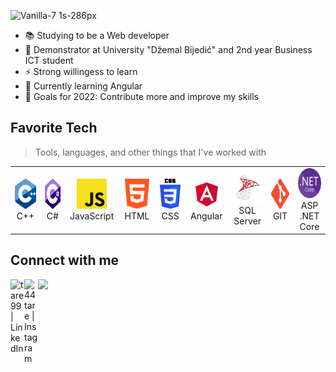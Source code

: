 ![Vanilla-7 1s-286px](https://user-images.githubusercontent.com/83786009/153525576-40d9df96-74bf-43c6-aa4c-313b9164e9ab.svg)

- 📚 Studying to be a Web developer
- 🏢 Demonstrator at University "Džemal Bijedić" and 2nd year Business ICT student
- ⚡ Strong willingess to learn
- 🌱 Currently learning Angular
- 📌 Goals for 2022: Contribute more and improve my skills

<h2 align="left">Favorite Tech</h2>

> Tools, languages, and other things that I've worked with

<table>
  <tr>
    <td align="center" width="96">
        <img src="./img/c++.png" width="48" height="48" alt="C++" />
      <br>C++
    </td>
    <td align="center" width="96">
        <img src="./img/csharp.png" width="48" height="48" alt="C#" />
      <br>C#
    </td>
    <td align="center" width="96">
        <img src="./img/js.png" width="48" height="48" alt="JS" />
      <br>JavaScript
    </td>
    <td align="center" width="96">
        <img src="./img/html.png" width="48" height="48" alt="HTML" />
      <br>HTML
    </td>
    <td align="center" width="96">
        <img src="./img/css.png" width="48" height="48" alt="CSS" />
      <br>CSS
    </td>
    <td align="center" width="96">
        <img src="./img/ang.png" width="48" height="48" alt="Angular" />
      <br>Angular
    </td>
    <td align="center" width="96">
        <img src="./img/sql.png" width="48" height="48" alt="SQL" />
      <br>SQL Server
    </td>
    <td align="center" width="96">
        <img src="./img/git.png" width="48" height="48" alt="GIT" />
      <br>GIT
    </td>
    <td align="center" width="96">
        <img src="./img/NET_Core_Logo.png" width="48" height="48" alt=".NET Core" />
      <br>ASP .NET Core
    </td>
  </tr>
</table>

<h2 align="left">Connect with me</h2>

[<img align="left" alt="tare99 | LinkedIn" width="22px" src="https://cdn.jsdelivr.net/npm/simple-icons@v3/icons/linkedin.svg" />](https://www.linkedin.com/in/tarik-arnaut-ab41b8198/)
[<img align="left" alt="44tare | Instagram" width="22px" src="https://cdn.jsdelivr.net/npm/simple-icons@v3/icons/instagram.svg" />](https://www.instagram.com/44tare/)

![](https://komarev.com/ghpvc/?username=tare99)




